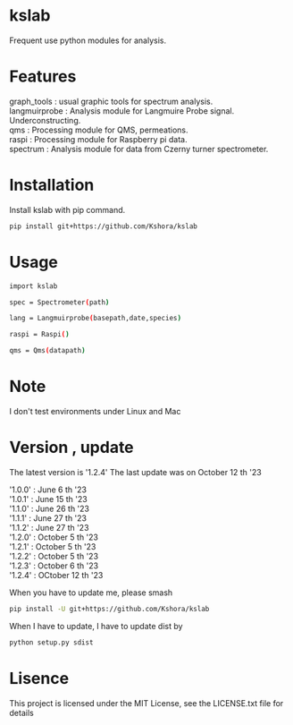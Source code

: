 # kslab
Frequent use python modules for analysis.

# Features
graph_tools : usual graphic tools for spectrum analysis.<br>
langmuirprobe : Analysis module for Langmuire Probe signal. Underconstructing.<br>
qms : Processing module for QMS, permeations.<br>
raspi : Processing module for Raspberry pi data.<br>
spectrum : Analysis module for data from Czerny turner spectrometer.<br>

# Installation
Install kslab with pip command.
```bash
pip install git+https://github.com/Kshora/kslab
```

# Usage
```bash
import kslab

spec = Spectrometer(path)

lang = Langmuirprobe(basepath,date,species)

raspi = Raspi()

qms = Qms(datapath)
```

# Note 
I don't test environments under Linux and Mac

# Version , update
The latest version is '1.2.4'
The last update was on October 12 th '23

'1.0.0' : June 6 th '23<br>
'1.0.1' : June 15 th '23<br>
'1.1.0' : June 26 th '23<br>
'1.1.1' : June 27 th '23<br>
'1.1.2' : June 27 th '23<br>
'1.2.0' : October 5 th '23<br>
'1.2.1' : October 5 th '23<br>
'1.2.2' : October 5 th '23<br>
'1.2.3' : October 6 th '23<br>
'1.2.4' : OCtober 12 th '23<br>

When you have to update me, please smash
```bash
pip install -U git+https://github.com/Kshora/kslab
```

When I have to update, I have to update dist by 
```bash
python setup.py sdist
```


# Lisence

This project is licensed under the MIT License, see the LICENSE.txt file for details



